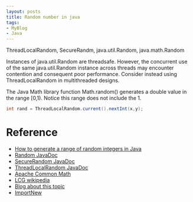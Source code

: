 ```yaml
---
layout: posts
title: Random number in java
tags:
- MyBlog
- Java
---
```

ThreadLocalRandom, SecureRandm, java.util.Random, java.math.Random

Instances of java.util.Random are threadsafe. However, the concurrent use of the same java.util.Random instance across threads may encounter contention and consequent poor performance. Consider instead using ThreadLocalRandom in multithreaded designs. 

The Java Math library function Math.random() generates a double value in the range [0,1). Notice this range does not include the 1.

```java
int rand = ThreadLocalRandom.current().nextInt(x,y);
```

# Reference
- [How to generate a range of random integers in Java](http://www.javaguru.co/2014/12/how-to-generate-range-of-random.html)
- [Random JavaDoc](http://docs.oracle.com/javase/8/docs/api/java/util/Random.html)
- [SecureRandom JavaDoc](http://docs.oracle.com/javase/8/docs/api/java/security/SecureRandom.html)
- [ThreadLocalRandom JavaDoc](http://docs.oracle.com/javase/8/docs/api/java/util/concurrent/ThreadLocalRandom.html)
- [Apache Common Math](http://commons.apache.org/proper/commons-math/)
- [LCG wikipedia](https://en.wikipedia.org/wiki/Linear_congruential_generator)
- [Blog about this topic](http://www.programering.com/a/MDN1ETMwATM.html)
- [ImportNew](http://www.importnew.com/12460.html)
